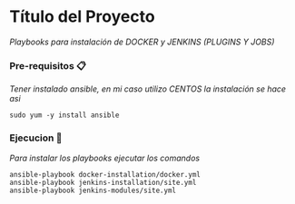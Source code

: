 # Título del Proyecto

_Playbooks para instalación de DOCKER y JENKINS (PLUGINS Y JOBS)_


### Pre-requisitos 📋

_Tener instalado ansible, en mi caso utilizo CENTOS la instalación se hace asi_

```
sudo yum -y install ansible
```

### Ejecucion 🔧

_Para instalar los playbooks ejecutar los comandos_

```
ansible-playbook docker-installation/docker.yml
ansible-playbook jenkins-installation/site.yml
ansible-playbook jenkins-modules/site.yml
```